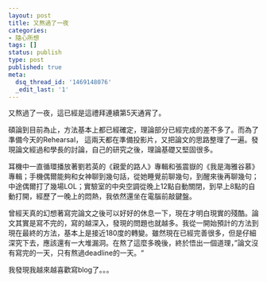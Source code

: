 ```yaml
---
layout: post
title: 又熬過了一夜
categories:
- 隨心所想
tags: []
status: publish
type: post
published: true
meta:
  dsq_thread_id: '1469148076'
  _edit_last: '1'
---
```

又熬過了一夜，這已經是這禮拜連續第5天通宵了。

碩論到目前為止，方法基本上都已經確定，理論部分已經完成的差不多了。而為了準備今天的Rehearsal， 這兩天都在準備投影片，又把論文的思路整理了一遍。發現論文經過和學長的討論，自己的研究之後，理論基礎又堅固很多。

耳機中一直循環播放著劉若英的《親愛的路人》專輯和張震嶽的《我是海雅谷慕》專輯；手機偶爾能夠和女神聊到幾句話，從她睡覺前聊幾句，到醒來後再聊幾句；中途偶爾打了幾場LOL；實驗室的中央空調從晚上12點自動關閉，到早上8點的自動打開，經歷了一晚上的悶熱，我依然還坐在電腦前敲鍵盤。

曾經天真的幻想著寫完論文之後可以好好的休息一下，現在才明白現實的殘酷。論文其實是寫不完的，寫的越深入，發現的問題也就越多。我從一開始預計的方法到現在最終的方法，基本上是接近180度的轉變。雖然現在已經完善很多，但是仔細深究下去，應該還有一大堆漏洞。在熬了這麼多晚後，終於悟出一個道理，”論文沒有寫完的一天，只有熬過deadline的一天。“

我發現我越來越喜歡寫blog了。。。
